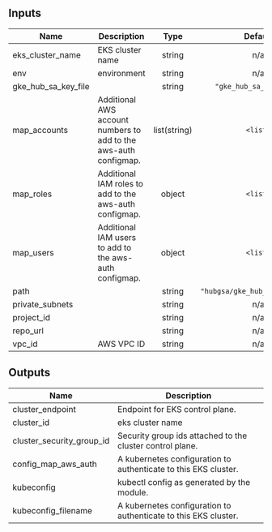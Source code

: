 <!-- BEGINNING OF PRE-COMMIT-TERRAFORM DOCS HOOK -->
## Inputs

| Name | Description | Type | Default | Required |
|------|-------------|:----:|:-----:|:-----:|
| eks\_cluster\_name | EKS cluster name | string | n/a | yes |
| env | environment | string | n/a | yes |
| gke\_hub\_sa\_key\_file |  | string | `"gke_hub_sa_key.json"` | no |
| map\_accounts | Additional AWS account numbers to add to the aws-auth configmap. | list(string) | `<list>` | no |
| map\_roles | Additional IAM roles to add to the aws-auth configmap. | object | `<list>` | no |
| map\_users | Additional IAM users to add to the aws-auth configmap. | object | `<list>` | no |
| path |  | string | `"hubgsa/gke_hub_sa_key.json"` | no |
| private\_subnets |  | string | n/a | yes |
| project\_id |  | string | n/a | yes |
| repo\_url |  | string | n/a | yes |
| vpc\_id | AWS VPC ID | string | n/a | yes |

## Outputs

| Name | Description |
|------|-------------|
| cluster\_endpoint | Endpoint for EKS control plane. |
| cluster\_id | eks cluster name |
| cluster\_security\_group\_id | Security group ids attached to the cluster control plane. |
| config\_map\_aws\_auth | A kubernetes configuration to authenticate to this EKS cluster. |
| kubeconfig | kubectl config as generated by the module. |
| kubeconfig\_filename | A kubernetes configuration to authenticate to this EKS cluster. |

<!-- END OF PRE-COMMIT-TERRAFORM DOCS HOOK -->